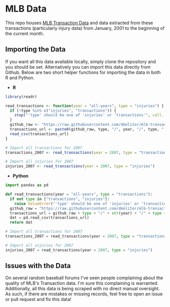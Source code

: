 # MLB Data

This repo houses [MLB Transaction Data](http://mlb.mlb.com/mlb/transactions/) and data extracted from these transactions (particularly injury data)
from January, 2001 to the beginning of the current month.

## Importing the Data

If you want all this data available locally, simply clone the repository and you should be set. Alternatively you can import this data directly from Github.
Below are two short helper functions for importing the data in both R and Python.

- **R**
```r
library(readr)

read_transactions <- function(year = "all-years", type = "injuries") {
  if (!type %in% c("injuries", "transactions")) {
    stop("'type' should be one of 'injuries' or 'transactions'", call. = FALSE)
  }
  github_raw <- "https://raw.githubusercontent.com/dmolitor/mlb-transaction-data/main/"
  transactions_url <- paste0(github_raw, type, "/", year, "/", type, ".csv")
  read_csv(transactions_url)
}

# Import all transactions for 2007
transactions_2007 <- read_transactions(year = 2007, type = "transactions")

# Import all injuries for 2007
injuries_2007 <- read_transactions(year = 2007, type = "injuries")
```

- **Python**
```python
import pandas as pd

def read_transactions(year = "all-years", type = "transactions"):
  if not type in ["transactions", "injuries"]:
    raise ValueError("'type' should be one of 'injuries' or 'transactions'")
  github_raw = "https://raw.githubusercontent.com/dmolitor/mlb-transaction-data/main/"
  transactions_url = github_raw + type + "/" + str(year) + "/" + type + ".csv"
  dat = pd.read_csv(transactions_url)
  return dat

# Import all transactions for 2007
transactions_2007 = read_transactions(year = 2007, type = "transactions")

# Import all injuries for 2007
injuries_2007 = read_transactions(year = 2007, type = "injuries")
```

## Issues with the Data

On several random baseball forums I've seen people complaining about the quality of MLB's Transaction data. I'm sure this complaining is warranted.
Additionally, all this data is being scraped with no direct manual oversight. As such, if there are mistakes or missing records, feel free to open an issue 
or pull request and fix this data!
